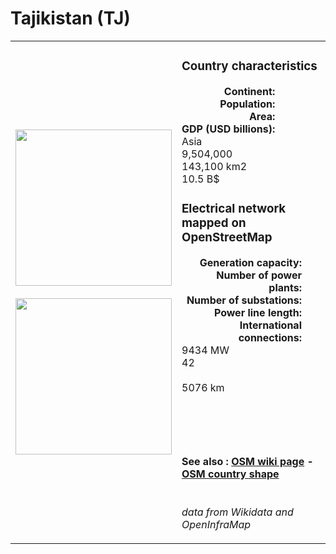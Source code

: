 # Tajikistan (TJ)

<table width="90%">
<tr>
<td>
<img src="http://commons.wikimedia.org/wiki/Special:FilePath/Flag%20of%20Tajikistan.svg" width="250">
<br><br>
<img src="http://commons.wikimedia.org/wiki/Special:FilePath/Tajikistan%20%28orthographic%20projection%29.svg" width="250"></td>
<td>
<h3>Country characteristics</h3>
<div style="display: inline-block;text-align:right;margin-right:30px;font-weight: bold;">
Continent:<br>Population:<br>Area:<br>GDP (USD billions):
</div>
<div style="display: inline-block;">
Asia<br>9,504,000<br>143,100 km2<br>10.5 B$
</div>
<h3>Electrical network mapped on OpenStreetMap</h3>
<div style="display: inline-block;text-align:right;margin-right:30px;font-weight: bold;">Generation capacity:<br>
Number of power plants:<br>
Number of substations:<br>
Power line length:<br>
International connections:<br>
</div>
<div style="display: inline-block;">9434 MW<br>
42<br>
<br>
5076 km<br>
<br>
</div>

<br><br><h4>See also :
<a href="https://wiki.openstreetmap.org/wiki/Power_networks/Tajikistan" target="_blank">OSM wiki page</a> -
<a href="https://openstreetmap.org/relation/214626" target="_blank">OSM country shape</a>
</h4>

<br><i>data from Wikidata and OpenInfraMap</i>
</td>
</tr>
</table>




